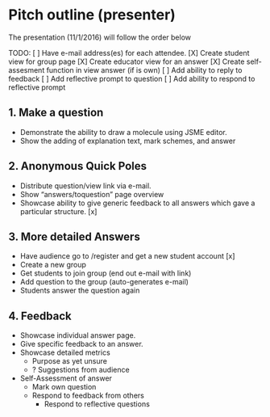 # Pitch outline (presenter)
The presentation (11/1/2016) will follow the order below

TODO:
[ ] Have e-mail address(es) for each attendee.
[X] Create student view for group page
[X] Create educator view for an answer
[X] Create self-assesment function in view answer (if is own)
[ ] Add ability to reply to feedback
[ ] Add reflective prompt to question
[ ] Add ability to respond to reflective prompt

## 1. Make a question
- Demonstrate the ability to draw a molecule using JSME editor.
- Show the adding of explanation text, mark schemes, and answer

## 2. Anonymous Quick Poles

- Distribute question/view link via e-mail.
- Show “answers/toquestion” page overview
- Showcase ability to give generic feedback to all answers which gave a particular structure. [x]

## 3. More detailed Answers
- Have audience go to /register and get a new student account [x]
- Create a new group
- Get students to join group (end out e-mail with link)
- Add question to the group (auto-generates e-mail)
-	Students answer the question again

## 4. Feedback
- Showcase individual answer page.
- Give specific feedback to an answer.
- Showcase detailed metrics
  - Purpose as yet unsure
  - ? Suggestions from audience
- Self-Assessment of answer
	- Mark own question
  - Respond to feedback from others
	- Respond to reflective questions
